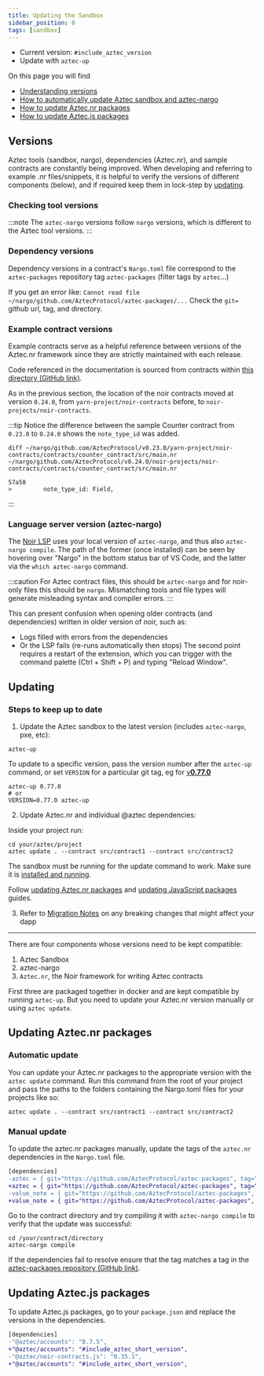 ```yaml
---
title: Updating the Sandbox
sidebar_position: 0
tags: [sandbox]
---
```


- Current version: `#include_aztec_version`
- Update with `aztec-up`

On this page you will find

- [Understanding versions](#versions)
- [How to automatically update Aztec sandbox and aztec-nargo](#updating)
- [How to update Aztec.nr packages](#updating-aztecnr-packages)
- [How to update Aztec.js packages](#updating-aztecjs-packages)

## Versions

Aztec tools (sandbox, nargo), dependencies (Aztec.nr), and sample contracts are constantly being improved.
When developing and referring to example .nr files/snippets, it is helpful to verify the versions of different components (below), and if required keep them in lock-step by [updating](#updating).

### Checking tool versions

:::note
The `aztec-nargo` versions follow `nargo` versions, which is different to the Aztec tool versions.
:::

### Dependency versions

Dependency versions in a contract's `Nargo.toml` file correspond to the `aztec-packages` repository tag `aztec-packages` (filter tags by `aztec`...)

If you get an error like: `Cannot read file ~/nargo/github.com/AztecProtocol/aztec-packages/...`
Check the `git=` github url, tag, and directory.

### Example contract versions

Example contracts serve as a helpful reference between versions of the Aztec.nr framework since they are strictly maintained with each release.

Code referenced in the documentation is sourced from contracts within [this directory (GitHub link)](https://github.com/AztecProtocol/aztec-packages/tree/#include_aztec_version/noir-projects/noir-contracts/contracts).

As in the previous section, the location of the noir contracts moved at version `0.24.0`, from `yarn-project/noir-contracts` before, to `noir-projects/noir-contracts`.

:::tip
Notice the difference between the sample Counter contract from `0.23.0` to `0.24.0` shows the `note_type_id` was added.

```shell
diff ~/nargo/github.com/AztecProtocol/v0.23.0/yarn-project/noir-contracts/contracts/counter_contract/src/main.nr ~/nargo/github.com/AztecProtocol/v0.24.0/noir-projects/noir-contracts/contracts/counter_contract/src/main.nr
```

```
57a58
>         note_type_id: Field,
```

:::

### Language server version (aztec-nargo)

The [Noir LSP](../local_env/installing_noir_lsp.md) uses your local version of `aztec-nargo`, and thus also `aztec-nargo compile`.
The path of the former (once installed) can be seen by hovering over "Nargo" in the bottom status bar of VS Code, and the latter via the `which aztec-nargo` command.

:::caution
For Aztec contract files, this should be `aztec-nargo` and for noir-only files this should be `nargo`. Mismatching tools and file types will generate misleading syntax and compiler errors.
:::

This can present confusion when opening older contracts (and dependencies) written in older version of noir, such as:

- Logs filled with errors from the dependencies
- Or the LSP fails (re-runs automatically then stops)
  The second point requires a restart of the extension, which you can trigger with the command palette (Ctrl + Shift + P) and typing "Reload Window".

## Updating

### Steps to keep up to date

1. Update the Aztec sandbox to the latest version (includes `aztec-nargo`, pxe, etc):

```shell
aztec-up
```

To update to a specific version, pass the version number after the `aztec-up` command, or set `VERSION` for a particular git tag, eg for [v**0.77.0**](https://github.com/AztecProtocol/aztec-packages/tree/v0.77.0)

```shell
aztec-up 0.77.0
# or
VERSION=0.77.0 aztec-up
```

2. Update Aztec.nr and individual @aztec dependencies:

Inside your project run:

```shell
cd your/aztec/project
aztec update . --contract src/contract1 --contract src/contract2
```

The sandbox must be running for the update command to work. Make sure it is [installed and running](../../reference/environment_reference/sandbox-reference.md).

Follow [updating Aztec.nr packages](#updating-aztecnr-packages) and [updating JavaScript packages](#updating-aztecjs-packages) guides.

3. Refer to [Migration Notes](../../../migration_notes.md) on any breaking changes that might affect your dapp

---

There are four components whose versions need to be kept compatible:

1. Aztec Sandbox
2. aztec-nargo
3. `Aztec.nr`, the Noir framework for writing Aztec contracts

First three are packaged together in docker and are kept compatible by running `aztec-up`.
But you need to update your Aztec.nr version manually or using `aztec update`.

## Updating Aztec.nr packages

### Automatic update

You can update your Aztec.nr packages to the appropriate version with the `aztec update` command. Run this command from the root of your project and pass the paths to the folders containing the Nargo.toml files for your projects like so:

```shell
aztec update . --contract src/contract1 --contract src/contract2
```

### Manual update

To update the aztec.nr packages manually, update the tags of the `aztec.nr` dependencies in the `Nargo.toml` file.

```diff
[dependencies]
-aztec = { git="https://github.com/AztecProtocol/aztec-packages", tag="v0.7.5", directory="noir-projects/aztec-nr/aztec" }
+aztec = { git="https://github.com/AztecProtocol/aztec-packages", tag="#include_aztec_version", directory="noir-projects/aztec-nr/aztec" }
-value_note = { git="https://github.com/AztecProtocol/aztec-packages", tag="v0.7.5", directory="noir-projects/aztec-nr/value-note" }
+value_note = { git="https://github.com/AztecProtocol/aztec-packages", tag="#include_aztec_version", directory="noir-projects/aztec-nr/value-note" }
```

Go to the contract directory and try compiling it with `aztec-nargo compile` to verify that the update was successful:

```shell
cd /your/contract/directory
aztec-nargo compile
```

If the dependencies fail to resolve ensure that the tag matches a tag in the [aztec-packages repository (GitHub link)](https://github.com/AztecProtocol/aztec-packages/tags).

## Updating Aztec.js packages

To update Aztec.js packages, go to your `package.json` and replace the versions in the dependencies.

```diff
[dependencies]
-"@aztec/accounts": "0.7.5",
+"@aztec/accounts": "#include_aztec_short_version",
-"@aztec/noir-contracts.js": "0.35.1",
+"@aztec/accounts": "#include_aztec_short_version",
```
